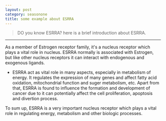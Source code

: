 ```yaml
---
layout: post
category: seasonone
title: some example about ESRRA
---
```


> DO you know ESRRA? here is a brief introduction about ESRRA.

---

As a member of Estrogen receptor family, it's a nucleus receptor which plays a vital role in nucleus. ESRRA normally is associated with Estrogen, but like other nucleus receptors it can interact with endogenous and exogenous ligands.

- ESRRA act as vital role in many aspects, especially in metabolism of energy. It regulates the expression of many genes and affect fatty acid oxidation, mitochondrial function and suger metabolism, etc. Apart from that, ESRRA is found to influence the formation and development of cancer due to it can potentially affect the cell proliferation, apoptosis and divertion process.

To sum up, ESRRA is a very important nucleus receptor which plays a vital role in regulating energy, metabolism and other biologic processes.